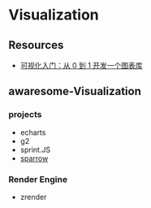 # Visualization

## Resources
- [可视化入门：从 0 到 1 开发一个图表库](https://juejin.cn/book/7031893648145186824/section/7031893648199401508)


## awaresome-Visualization

### projects
- echarts
- g2
- sprint.JS
- [sparrow](https://github.com/sparrow-vis/sparrow)
### Render Engine
- zrender
